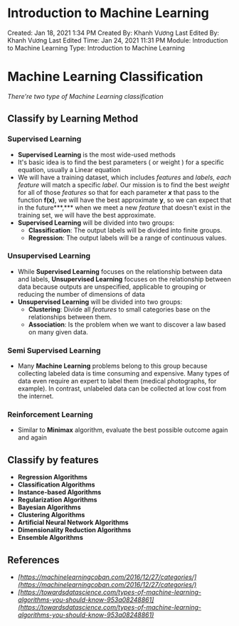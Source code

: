# Introduction to Machine Learning

Created: Jan 18, 2021 1:34 PM
Created By: Khanh Vương
Last Edited By: Khanh Vương
Last Edited Time: Jan 24, 2021 11:31 PM
Module: Introduction to Machine Learning
Type: Introduction to Machine Learning

# Machine Learning Classification

*There're two type of Machine Learning classification*

## Classify by Learning Method

### Supervised Learning

- **Supervised Learning** is the most wide-used methods
- It's basic idea is to find the best parameters ( or weight ) for a specific equation, usually a Linear equation
- We will have a training dataset, which includes *features* and *labels, each feature* will match a specific *label*. Our mission is to find the best *weight* for all of those *features* so that for each parameter ***x*** that pass to the function **f(x)**, we will have the best approximate **y**, so we can expect that in the future***,*** when we meet a new *feature* that doesn't exist in the training set, we will have the best approximate.
- **Supervised Learning** will be divided into two groups:
    - **Classification**: The output labels will be divided into finite groups.
    - **Regression**: The output labels will be a range of continuous values.

### Unsupervised Learning

- While **Supervised Learning** focuses on the relationship between data and labels, **Unsupervised Learning** focuses on the relationship between data because outputs are unspecified, applicable to grouping or reducing the number of dimensions of data
- **Unsupervised Learning** will be divided into two groups:
    - **Clustering**: Divide all *features* to small categories base on the relationships between them.
    - **Association**: Is the problem when we want to discover a law based on many given data.

### Semi Supervised Learning

- Many **Machine Learning** problems belong to this group because collecting labeled data is time consuming and expensive. Many types of data even require an expert to label them (medical photographs, for example). In contrast, unlabeled data can be collected at low cost from the internet.

### Reinforcement Learning

- Similar to **Minimax** algorithm, evaluate the best possible outcome again and again

## Classify by features

- **Regression Algorithms**
- **Classification Algorithms**
- **Instance-based Algorithms**
- **Regularization Algorithms**
- **Bayesian Algorithms**
- **Clustering Algorithms**
- **Artificial Neural Network Algorithms**
- **Dimensionality Reduction Algorithms**
- **Ensemble Algorithms**

## References

- *[https://machinelearningcoban.com/2016/12/27/categories/](https://machinelearningcoban.com/2016/12/27/categories/)*
- *[https://towardsdatascience.com/types-of-machine-learning-algorithms-you-should-know-953a08248861](https://towardsdatascience.com/types-of-machine-learning-algorithms-you-should-know-953a08248861)*